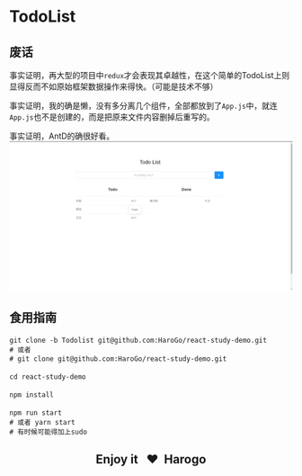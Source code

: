 # TodoList

## 废话

事实证明，再大型的项目中`redux`才会表现其卓越性，在这个简单的TodoList上则显得反而不如原始框架数据操作来得快。（可能是技术不够）

事实证明，我的确是懒，没有多分离几个组件，全部都放到了`App.js`中，就连`App.js`也不是创建的，而是把原来文件内容删掉后重写的。

事实证明，AntD的确很好看。
![Todo List use Antd](./antd.png)

## 食用指南
```shell
git clone -b Todolist git@github.com:HaroGo/react-study-demo.git
# 或者
# git clone git@github.com:HaroGo/react-study-demo.git

cd react-study-demo

npm install

npm run start 
# 或者 yarn start
# 有时候可能得加上sudo
```

<h2 align='center'>Enjoy it &nbsp;&nbsp;❤&nbsp;&nbsp;Harogo</h2>

